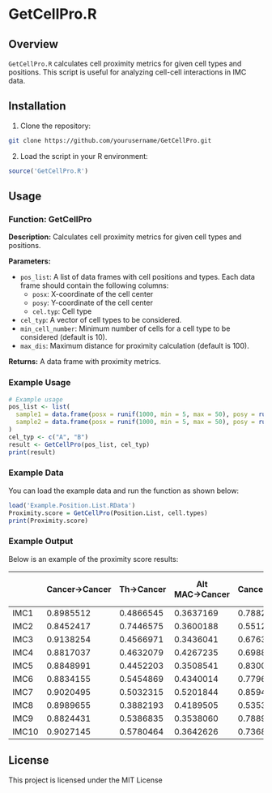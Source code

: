 # GetCellPro.R

## Overview

`GetCellPro.R` calculates cell proximity metrics for given cell types and positions. This script is useful for analyzing cell-cell interactions in IMC data.

## Installation

1. Clone the repository:

```sh
git clone https://github.com/yourusername/GetCellPro.git
```

2. Load the script in your R environment:

```R
source('GetCellPro.R')
```

## Usage

### Function: GetCellPro

**Description:**
Calculates cell proximity metrics for given cell types and positions.

**Parameters:**
- `pos_list`: A list of data frames with cell positions and types. Each data frame should contain the following columns:
  - `posx`: X-coordinate of the cell center
  - `posy`: Y-coordinate of the cell center
  - `cel.typ`: Cell type
- `cel_typ`: A vector of cell types to be considered.
- `min_cell_number`: Minimum number of cells for a cell type to be considered (default is 10).
- `max_dis`: Maximum distance for proximity calculation (default is 100).

**Returns:**
A data frame with proximity metrics.

### Example Usage

```R
# Example usage
pos_list <- list(
  sample1 = data.frame(posx = runif(1000, min = 5, max = 50), posy = runif(1000, min = 5, max = 50), cel.typ = sample(c("A", "B"), 1000, replace = TRUE)),
  sample2 = data.frame(posx = runif(1000, min = 5, max = 50), posy = runif(1000, min = 5, max = 50), cel.typ = sample(c("A", "B"), 1000, replace = TRUE))
)
cel_typ <- c("A", "B")
result <- GetCellPro(pos_list, cel_typ)
print(result)
```

### Example Data

You can load the example data and run the function as shown below:

```R
load('Example.Position.List.RData')
Proximity.score = GetCellPro(Position.List, cell.types)
print(Proximity.score)
```

### Example Output

Below is an example of the proximity score results:

|        | Cancer→Cancer | Th→Cancer | Alt MAC→Cancer | Cancer→Th | Th→Th | Alt MAC→Th | Cancer→Alt MAC | Th→Alt MAC | Alt MAC→Alt MAC |
|--------|---------------|-----------|----------------|-----------|-------|-------------|----------------|------------|-----------------|
| IMC1   | 0.8985512     | 0.4866545 | 0.3637169      | 0.7882831 | 0.7721057 | 0.5548029   | 0.7406541      | 0.7051005  | 0.6340718       |
| IMC2   | 0.8452417     | 0.7446575 | 0.3600188      | 0.5512058 | 0.8786749 | 0.5252021   | 0.5766109      | 0.7923815  | 0.6871550       |
| IMC3   | 0.9138254     | 0.4566971 | 0.3436041      | 0.6763966 | 0.7170015 | 0.5560792   | 0.6368792      | 0.6992341  | 0.5447162       |
| IMC4   | 0.8817037     | 0.4632079 | 0.4267235      | 0.6988438 | 0.7969015 | 0.4972087   | 0.7424718      | 0.6656915  | 0.7453657       |
| IMC5   | 0.8848991     | 0.4452203 | 0.3508541      | 0.8300366 | 0.7840379 | 0.5420205   | 0.8493814      | 0.7532468  | 0.5797536       |
| IMC6   | 0.8834155     | 0.5454869 | 0.4340014      | 0.7796166 | 0.7799468 | 0.5603197   | 0.7827173      | 0.6765457  | 0.7119481       |
| IMC7   | 0.9020495     | 0.5032315 | 0.5201844      | 0.8594739 | 0.7154167 | 0.5415984   | 0.7552323      | 0.4367974  | 0.8492309       |
| IMC8   | 0.8989655     | 0.3882193 | 0.4189505      | 0.5353417 | 0.8099639 | 0.6523524   | 0.5867653      | 0.7121450  | 0.7251409       |
| IMC9   | 0.8824431     | 0.5386835 | 0.3538060      | 0.7889580 | 0.8185925 | 0.4092881   | 0.7201260      | 0.5653946  | 0.7454767       |
| IMC10  | 0.9027145     | 0.5780464 | 0.3642626      | 0.7368808 | 0.7864966 | 0.4351740   | 0.7603431      | 0.7119088  | 0.6079920       |

## License
This project is licensed under the MIT License
